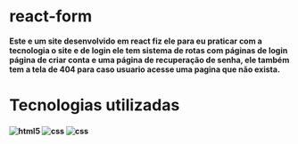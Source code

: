 # react-form

<b>Este e um site desenvolvido em react fiz ele para eu praticar com a tecnologia o site e de login ele tem sistema de rotas com páginas de login página de criar conta e uma página de recuperação de senha, ele também tem a tela de 404 para caso usuario acesse uma pagina que não exista.<b>
<br>

<h1>Tecnologias utilizadas</h1>

<img align="center" alt="html5" src="https://img.shields.io/badge/HTML5-E34F26?style=for-the-badge&logo=html5&logoColor=white"> <img align="center" alt="css" src="https://img.shields.io/badge/CSS3-1572B6?style=for-the-badge&logo=css3&logoColor=white"/> <img align="center" alt="css" src="https://img.shields.io/badge/React-20232A?style=for-the-badge&logo=react&logoColor=61DAFB"/>
 <br>
 
 

